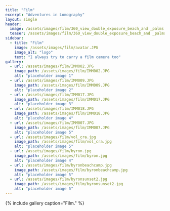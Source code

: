 ```yaml
---
title: "Film"
excerpt: "Adventures in Lomography"
layout: single
header:
  image: /assets/images/film/360_view_double_exposure_beach_and _palms.jpg
  teaser: /assets/images/film/360_view_double_exposure_beach_and _palms.jpg
sidebar:
  - title: "Film"
    image: /assets/images/film/avatar.JPG
    image_alt: "logo"
    text: "I always try to carry a film camera too"
gallery:
  - url: /assets/images/film/IMM002.JPG
    image_path: /assets/images/film/IMM002.JPG
    alt: "placeholder image 1"
  - url: /assets/images/film/IMM009.JPG
    image_path: /assets/images/film/IMM009.JPG
    alt: "placeholder image 2"
  - url: /assets/images/film/IMM017.JPG
    image_path: /assets/images/film/IMM017.JPG
    alt: "placeholder image 3"
  - url: /assets/images/film/IMM018.JPG
    image_path: /assets/images/film/IMM018.JPG
    alt: "placeholder image 4"
  - url: /assets/images/film/IMM007.JPG
    image_path: /assets/images/film/IMM007.JPG
    alt: "placeholder image 5"
  - url: /assets/images/film/vol_cra.jpg
    image_path: /assets/images/film/vol_cra.jpg
    alt: "placeholder image 5"  
  - url: /assets/images/film/byron.jpg
    image_path: /assets/images/film/byron.jpg
    alt: "placeholder image 4"
  - url: /assets/images/film/byronbeachcamp.jpg
    image_path: /assets/images/film/byronbeachcamp.jpg
    alt: "placeholder image 5"
  - url: /assets/images/film/byronsunset2.jpg
    image_path: /assets/images/film/byronsunset2.jpg
    alt: "placeholder image 5"   
---
```




{% include gallery caption="Film." %}

